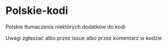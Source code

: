 # Polskie-kodi
Polskie tłumaczenia niektórych dodatków do kodi

Uwagi zgłaszać albo przez issue albo przez komentarz w kodzie 
